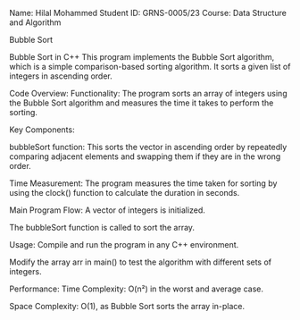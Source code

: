 Name: Hilal Mohammed 
Student ID: GRNS-0005/23
Course: Data Structure and Algorithm

Bubble Sort 


Bubble Sort in C++ This program implements the Bubble Sort algorithm, which is a simple comparison-based sorting algorithm. It sorts a given list of integers in ascending order.

Code Overview: Functionality: The program sorts an array of integers using the Bubble Sort algorithm and measures the time it takes to perform the sorting.

Key Components:

bubbleSort function: This sorts the vector in ascending order by repeatedly comparing adjacent elements and swapping them if they are in the wrong order.

Time Measurement: The program measures the time taken for sorting by using the clock() function to calculate the duration in seconds.

Main Program Flow: A vector of integers is initialized.

The bubbleSort function is called to sort the array.

Usage: Compile and run the program in any C++ environment.

Modify the array arr in main() to test the algorithm with different sets of integers.

Performance: Time Complexity: O(n²) in the worst and average case.

Space Complexity: O(1), as Bubble Sort sorts the array in-place.
